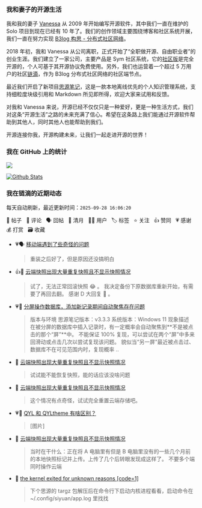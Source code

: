 ### 我和妻子的开源生活

我和我的妻子 [Vanessa](https://github.com/Vanessa219) 从 2009 年开始编写开源软件，其中我们一直在维护的 Solo 项目到现在已经有 10 年了。我们的创作领域主要围绕博客和社区系统开展，我们一直在努力实现 [B3log 构思 - 分布式社区网络](https://ld246.com/article/1546941897596)。

2018 年初，我和 Vanessa 从公司离职，正式开始了“全职做开源、自由职业者”的创业生涯。我们建立了一家公司，主要产品是 Sym 社区系统，它的[社区版](https://github.com/88250/symphony)是完全开源的，个人可基于其开源协议免费使用。另外，我们也运营着一个超过 5 万用户的社区[链滴](https://ld246.com)，作为 B3log 分布式社区网络的社区端节点。

最近我们开启了新项目[思源笔记](https://github.com/siyuan-note/siyuan)，这是一款本地离线优先的个人知识管理系统，支持细粒度块级引用和 Markdown 所见即所得，欢迎大家来试用和反馈。

对我和 Vanessa 来说，开源已经不仅仅只是一种爱好，更是一种生活方式，我们对这条“开源生活”之路的未来充满了信心。希望在这条路上我们能通过开源软件帮助到其他人，同时其他人也能帮助到我们。

开源连接你我，开源构建未来，让我们一起走进开源的世界！

### 我在 GitHub 上的统计

<a title="Hits" target="_blank" href="https://github.com/88250/88250"><img src="https://hits.b3log.org/88250/88250.svg"></a>

[![Github Stats](https://github-readme-stats.vercel.app/api?username=88250&theme=tokyonight&show_icons=true)](https://github.com/88250)

<!--events start -->

### 我在链滴的近期动态

每天自动刷新，最近更新时间：`2025-09-28 16:06:20`

📝 帖子 &nbsp; 💬 评论 &nbsp; 🗣 回帖 &nbsp; 🌙 清月 &nbsp; 👨‍💻 用户 &nbsp; 🏷️ 标签 &nbsp; ⭐️ 关注 &nbsp; 👍 赞同 &nbsp; 💗 感谢 &nbsp; 💰 打赏 &nbsp; 🗃 收藏

* 💗🗣 [移动端遇到了些奇怪的问题](https://ld246.com/article/1758627024457/comment/1758627833843#comments)

  > 重装之后好了，但是原因还没搞明白
* 👍💬 [云端快照出现大量重复快照且不显示快照情况](https://ld246.com/article/1758850342093/comment/1758945854806#comments)

  > 试了，无法正常回滚快照 😂 。 我决定备份下原数据库重新开始，有需要了再回去翻。 感谢 D 大回复 🙏 。
* 💗📝 [分屏操作数据库，添加新记录期间自动聚焦存在问题](https://ld246.com/article/1758872166423)

  > 版本与环境 思源笔记版本：v3.3.3 系统版本：Windows 11 现象描述 在被分屏的数据库中插入记录时，有一定概率会自动聚焦到**不是被点击的那个“屏”**中。 不能保证 100% 复现，可以尝试在两个“屏”中多来回滑动或点击几次以尝试复现该问题。 貌似当“另一屏”最近被点击过、数据库不在可见范围内时，复现概率 ..
* 💬 [云端快照出现大量重复快照且不显示快照情况](https://ld246.com/article/1758850342093/comment/1758902991875#comments)

  > 试试能不能恢复快照，能的话应该没啥问题
* 💬 [云端快照出现大量重复快照且不显示快照情况](https://ld246.com/article/1758850342093/comment/1758891279674#comments)

  > 这个情况有点奇怪，试试完全重置云端存储吧。
* 💗💬 [QYL 和 QYLtheme 有啥区别？](https://ld246.com/article/1758771468240/comment/1758776420118#comments)

  > [图片]
* 💬 [云端快照出现大量重复快照且不显示快照情况](https://ld246.com/article/1758850342093/comment/1758887973306#comments)

  > 当时在干什么：正在将 A 电脑里有但是 B 电脑里没有的一些几个月前的本地快照标记并上传。上传了几个后转眼发现成这样了。 不要多个端同时操作云端
* 💬 [the kernel exited for unknown reasons [code=1]](https://ld246.com/article/1758875876731/comment/1758884747648#comments)

  > 下个思源的 targz 包解压后在命令行下启动内核进程看看，启动命令在 ~/.config/siyuan/app.log 里找找


<!--events end -->
